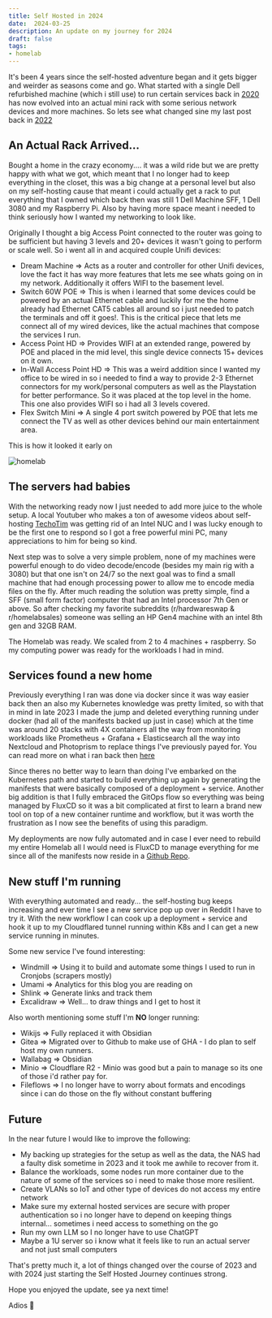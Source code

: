 ```yaml
---
title: Self Hosted in 2024
date:  2024-03-25
description: An update on my journey for 2024
draft: false
tags: 
- homelab
---
```


It's been 4 years since the self-hosted adventure began and it gets bigger and weirder as seasons come and go. What started with a single Dell refurbished machine (which i still use) to run certain services back in [2020](https://blog.mvaldes.dev/archive/docker-home-setup/) has now evolved into an actual mini rack with some serious network devices and more machines. So lets see what changed sine my last post back in [2022](https://blog.mvaldes.dev/homelab/selfhosted-2022)

## An Actual Rack Arrived...
Bought a home in the crazy economy.... it was a wild ride but we are pretty happy with what we got, which meant that I no longer had to keep everything in the closet, this was a big change at a personal level but also on my self-hosting cause that meant i could actually get a rack to put everything that I owned which back then was still 1 Dell Machine SFF, 1 Dell 3080 and my Raspberry Pi. Also by having more space meant i needed to think seriously how I wanted my networking to look like. 

Originally I thought a big Access Point connected to the router was going to be sufficient but having 3 levels and 20+ devices it wasn't going to perform or scale well. So i went all in and acquired couple Unifi devices:

- Dream Machine => Acts as a router and controller for other Unifi devices, love the fact it has way more features that lets me see whats going on in my network. Additionally it offers WIFI to the basement level.
- Switch 60W POE => This is when i learned that some devices could be powered by an actual Ethernet cable and luckily for me the home already had Ethernet CAT5 cables all around so i just needed to patch the terminals and off it goes!. This is the critical piece that lets me connect all of my wired devices, like the actual machines that compose the services I run.
- Access Point HD => Provides WIFI at an extended range, powered by POE and placed in the mid level, this single device connects 15+ devices on it own.
- In-Wall Access Point HD => This was a weird addition since I wanted my office to be wired in so i needed to find a way to provide 2-3 Ethernet connectors for my work/personal computers as well as the Playstation for better performance. So it was placed at the top level in the home. This one also provides WIFI so i had all 3 levels covered.
- Flex Switch Mini => A single 4 port switch powered by POE that lets me connect the TV as well as other devices behind our main entertainment area.

This is how it looked it early on

<img src="https://s3.mvaldes.dev/blog/homelab.jpeg" alt="homelab" />

## The servers had babies
With the networking ready now I just needed to add more juice to the whole setup. A local Youtuber who makes a ton of awesome videos about self-hosting [TechoTim](https://techno-tim.github.io/) was getting rid of an Intel NUC and I was lucky enough to be the first one to respond so I got a free powerful mini PC, many appreciations to him for being so kind.

Next step was to solve a very simple problem, none of my machines were powerful enough to do video decode/encode (besides my main rig with a 3080) but that one isn't on 24/7 so the next goal was to find a small machine that had enough processing power to allow me to encode media files on the fly. After much reading the solution was pretty simple, find a SFF (small form factor) computer that had an Intel processor 7th Gen or above. So  after checking my favorite subreddits (r/hardwareswap & r/homelabsales) someone was selling an HP Gen4 machine with an intel 8th gen and 32GB RAM. 

The Homelab was ready. We scaled from 2 to 4 machines + raspberry. So my computing power was ready for the workloads I had in mind.

## Services found a new home
Previously everything I ran was done via docker since it was way easier back then an also my Kubernetes knowledge was pretty limited, so with that in mind in late 2023 I made the jump and deleted everything running under docker (had all of the manifests backed up just in case) which at the time was around 20 stacks with 4X containers all the way from monitoring workloads like Prometheus  + Grafana + Elasticsearch all the way into Nextcloud and Photoprism to replace things I've previously payed for. You can read more on what i ran back then [here](https://blog.mvaldes.dev/homelab/selfhosted-2022/)

Since theres no better way to learn than doing I've embarked on the Kubernetes path and started to build everything up again by generating the manifests that were basically composed of a deployment + service. Another big addition is that I fully embraced the GitOps flow so everything was being managed by FluxCD so it was a bit complicated at first to learn a brand new tool on top of a new container runtime and workflow, but it was worth the frustration as I now see the benefits of using this paradigm.

My deployments are now fully automated and in case I ever need to rebuild my entire Homelab all I would need is FluxCD to manage everything for me since all of the manifests now reside in a [Github Repo](https://github.com/mvaldes14/k8s-apps/).

## New stuff I'm running
With everything automated and ready... the self-hosting bug keeps increasing and ever time I see a new service pop up over in Reddit I have to try it. With the new workflow I can cook up a deployment + service and hook it up to my Cloudflared tunnel running within K8s and I can get a new service running in minutes.

Some new service I've found interesting:

- Windmill => Using it to build and automate some things I used to run in Cronjobs (scrapers mostly)
- Umami => Analytics for this blog you are reading on
- Shlink => Generate links and track them
- Excalidraw => Well... to draw things and I get to host it

Also worth mentioning some stuff I'm __NO__ longer running:

- Wikijs => Fully replaced it with Obsidian
- Gitea => Migrated over to Github to make use of GHA - I do plan to self host my own runners.
- Wallabag => Obsidian
- Minio => Cloudflare R2 - Minio was good but a pain to manage so its one of those i'd rather pay for.
- Fileflows => I no longer have to worry about formats and encodings since i can do those on the fly without constant buffering

## Future 
In the near future I would like to improve the following:
- My backing up strategies for the setup as well as the data, the NAS had a faulty disk sometime in 2023 and it took me awhile to recover from it.
- Balance the workloads, some nodes run more container due to the nature of some of the services so i need to make those more resilient.
- Create VLANs so IoT and other type of devices do not access my entire network
- Make sure my external hosted services are secure with proper authentication so i no longer have to depend on keeping things internal... sometimes i need access to something on the go
- Run my own LLM so I no longer have to use ChatGPT
- Maybe a 1U server so i know what it feels like to run an actual server and not just small computers

That's pretty much it, a lot of things changed over the course of 2023 and with 2024 just starting the Self Hosted Journey continues strong.

Hope you enjoyed the update, see ya next time!

Adios 👋


